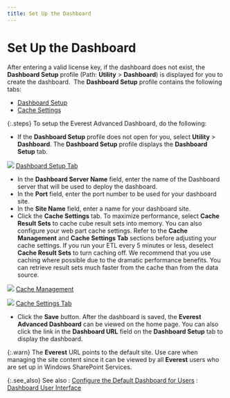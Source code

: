 ```yaml
---
title: Set Up the Dashboard
---
```


# Set Up the Dashboard


After entering a valid license key, if the dashboard does not exist,  the **Dashboard Setup** profile (Path:  **Utility** > **Dashboard**)  is displayed for you to create the dashboard.  The  **Dashboard Setup** profile contains  the following tabs:

- [Dashboard  Setup]({{site.db_baseurl}}/create-and-set-up-the-database-and-dashboard/set-up-the-dashboard/dashboard_setup_tab_dashboard_setup_profile_ead.html)
- [Cache  Settings]({{site.db_baseurl}}/create-and-set-up-the-database-and-dashboard/set-up-the-dashboard/cache_settings_tab_dashboard_setup_profile_ead.html)



{:.steps}
To setup the Everest Advanced Dashboard,  do the following:

- If the **Dashboard 
 Setup** profile does not open for you, select **Utility**  > **Dashboard**. The **Dashboard 
 Setup** profile displays the **Dashboard 
 Setup** tab.



![]({{site.db_baseurl}}/img/lens.gif) [Dashboard  Setup Tab]({{site.db_baseurl}}/create-and-set-up-the-database-and-dashboard/set-up-the-dashboard/dashboard_setup_tab_dashboard_setup_profile_ead.html)

- In the **Dashboard 
 Server Name** field, enter the name of the Dashboard server that  will be used to deploy the dashboard.
- In the **Port**  field, enter the port number to be used for your dashboard site.
- In the **Site 
 Name** field, enter a name for your dashboard site.
- Click the **Cache Settings** tab. To maximize performance,  select **Cache Result Sets** to cache  cube result sets into memory. You can also configure your web part cache  settings. Refer to the **Cache 
 Management** and **Cache 
 Settings Tab** sections before adjusting your cache settings.  If you run your ETL every 5 minutes or less, deselect **Cache 
 Result Sets** to turn caching off. We recommend that you use caching  where possible due to the dramatic performance benefits. You can retrieve  result sets much faster from the cache than from the data source.



![]({{site.db_baseurl}}/img/lens.gif) [Cache  Management]({{site.db_baseurl}}/create-and-set-up-the-database-and-dashboard/set-up-the-dashboard/cache_management_set_up_the_dashboard_ead.html)


![]({{site.db_baseurl}}/img/lens.gif) [Cache  Settings Tab]({{site.db_baseurl}}/create-and-set-up-the-database-and-dashboard/set-up-the-dashboard/cache_settings_tab_dashboard_setup_profile_ead.html)

- Click the **Save** button. After the dashboard is  saved, the **Everest Advanced Dashboard**  can be viewed on the home page. You can also click the link in the **Dashboard URL** field on the **Dashboard 
 Setup** tab to display the dashboard.



{:.warn}
The **Everest**  URL points to the default site. Use care when managing the site content  since it can be viewed by all **Everest**  users who are set up in Windows SharePoint Services.


{:.see_also}
See also
: [Configure  the Default Dashboard for Users]({{site.db_baseurl}}/create-and-set-up-the-database-and-dashboard/configure_the_default_dashboard_for_users_ead.html)
: [Dashboard  User Interface]({{site.db_baseurl}}/dashboard-user-interface/dashboard_user_interface_ead.html)
